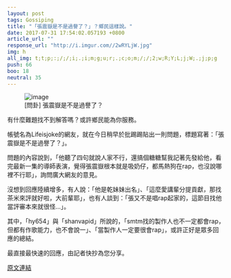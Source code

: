 ```yaml
---
layout: post
tags: Gossiping
title: "「張震嶽是不是過譽了？」？鄉民這樣說。"
date: 2017-07-31 17:54:02.057193 +0800
article_url: ""
response_url: "http://i.imgur.com//2wRYLjW.jpg"
img: h
all_img: t;t;p;:;/;/;i;.;i;m;g;u;r;.;c;o;m;/;/;2;w;R;Y;L;j;W;.;j;p;g
push: 66
boo: 18
neutral: 35
---
```


<figure>
<img src="h" alt="image">
<figcaption>
[問卦] 張震嶽是不是過譽了？
</figcaption>
</figure>



有什麼難題找不到解答嗎？或許鄉民能為你服務。

帳號名為Lifeisjoke的網友，就在今日稍早於批踢踢貼出一則問題，標題寫著：「張震嶽是不是過譽了？」。

問題的內容說到，「他聽了四句就說人家不行，還搞個糖糖幫我記著先發給他，看完最新一集的導師表演，覺得張震嶽根本就是吸奶仔，都馬熱狗在rap，也沒說哪裡不行耶」，詢問廣大網友的意見。

沒想到回應陸續增多，有人說：「他是乾妹妹出名」、「這麼愛講輩分提貢獻，那找茶米來評就好啦，大前輩耶」，也有人談到：「張又不是唱rap起家的，這節目找他當評審本來就很怪...」。

其中，「hy654」與「shanvapid」所說的，「smtm找的製作人也不一定都會rap，但都有作歌能力，也不會說一」、「當製作人一定要很會rap」，或許正好是眾多回應的總結。

最直接最快速的回應，由記者快抄為您分享。

<a href = "https://www.ptt.cc/bbs/Gossiping/M.1501216362.A.F88.html">原文連結</a>

